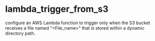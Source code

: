 # lambda_trigger_from_s3
configure an AWS Lambda function to trigger only when the S3 bucket receives a file named "&lt;File_name>" that is stored within a dynamic directory path.
